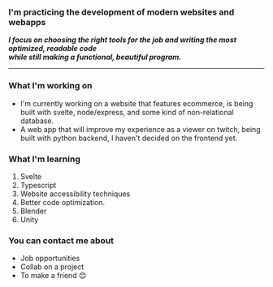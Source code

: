 ### I'm practicing the development of modern websites and webapps
***I focus on choosing the right tools for the job and writing the most optimized, readable code
<br>
while still making a functional, beautiful program.***

---

### What I'm working on
- I'm currently working on a website that features ecommerce, is being built with svelte, node/express, and some kind of non-relational database.
- A web app that will improve my experience as a viewer on twitch, being built with python backend, I haven't decided on the frontend yet.

### What I'm learning
1. Svelte
2. Typescript
3. Website accessibility techniques
4. Better code optimization.
5. Blender
6. Unity

### You can contact me about
- Job opportunities
- Collab on a project
- To make a friend 😊
